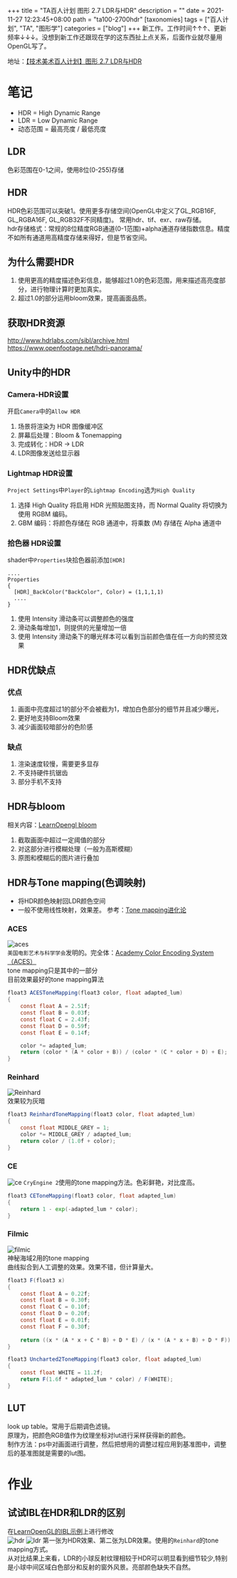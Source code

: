 +++
title = "TA百人计划 图形 2.7 LDR与HDR"
description = ""
date = 2021-11-27 12:23:45+08:00
path = "ta100-2700hdr"
[taxonomies]
tags = ["百人计划", "TA", "图形学"]
categories = ["blog"]
+++
新工作。工作时间↑↑↑、更新频率↓↓↓。没想到新工作还跟现在学的这东西扯上点关系，后面作业就尽量用OpenGL写了。
<!-- more -->
地址：[【技术美术百人计划】图形 2.7 LDR与HDR](https://www.bilibili.com/video/BV1VA41137Wp)  
# 笔记
- HDR = High Dynamic Range
- LDR = Low Dynamic Range
- 动态范围 = 最高亮度 / 最低亮度
## LDR
色彩范围在0-1之间，使用8位(0-255)存储
## HDR
HDR色彩范围可以突破1。使用更多存储空间(OpenGL中定义了GL_RGB16F, GL_RGBA16F, GL_RGB32F不同精度)。 
常用hdr、tif、exr、raw存储。  
hdr存储格式：常规的8位精度RGB通道(0-1范围)+alpha通道存储指数信息。精度不如所有通道用高精度存储来得好，但是节省空间。
## 为什么需要HDR
1. 使用更高的精度描述色彩信息，能够超过1.0的色彩范围，用来描述高亮度部分，进行物理计算时更加真实。
2. 超过1.0的部分运用bloom效果，提高画面品质。
## 获取HDR资源
http://www.hdrlabs.com/sibl/archive.html  
https://www.openfootage.net/hdri-panorama/
## Unity中的HDR
### Camera-HDR设置
开启`Camera`中的`Allow HDR`
1. 场景将渲染为 HDR 图像缓冲区
2. 屏幕后处理：Bloom & Tonemapping
3. 完成转化：HDR -> LDR
4. LDR图像发送给显示器
### Lightmap HDR设置
`Project Settings`中`Player`的`Lightmap Encoding`选为`High Quality`
1. 选择 High Quality 将启用 HDR 光照贴图支持，而 Normal Quality 将切换为使用 RGBM 编码。
2. GBM 编码：将颜色存储在 RGB 通道中，将乘数 (M) 存储在 Alpha 通道中
### 拾色器 HDR设置
shader中`Properties`块拾色器前添加`[HDR]`  
```hlsl
....
Properties
{
  [HDR]_BackColor("BackColor", Color) = (1,1,1,1)
  ....
}
```
1. 使用 Intensity 滑动条可以调整颜色的强度
2. 滑动条每增加1，则提供的光量增加一倍
3. 使用 Intensity 滑动条下的曝光样本可以看到当前颜色值在任一方向的预览效果

## HDR优缺点
### 优点
1. 画面中亮度超过1的部分不会被截为1，增加白色部分的细节并且减少曝光，
2. 更好地支持Bloom效果
3. 减少画面较暗部分的色阶感
### 缺点
1. 渲染速度较慢，需要更多显存
2. 不支持硬件抗锯齿
3. 部分手机不支持

## HDR与bloom
相关内容：[LearnOpengl bloom](https://learnopengl-cn.github.io/05%20Advanced%20Lighting/07%20Bloom/)
1. 截取画面中超过一定阈值的部分
2. 对这部分进行模糊处理（一般为高斯模糊）
3. 原图和模糊后的图片进行叠加

## HDR与Tone mapping(色调映射)
- 将HDR颜色映射回LDR颜色空间
- 一般不使用线性映射，效果差。
参考：[Tone mapping进化论](https://zhuanlan.zhihu.com/p/21983679)
### ACES
![aces](aces.png)  
`美国电影艺术与科学学会`发明的。完全体：[Academy Color Encoding System（ACES）](http://www.oscars.org/science-technology/sci-tech-projects/aces)  
tone mapping只是其中的一部分  
目前效果最好的tone mapping算法  
```glsl
float3 ACESToneMapping(float3 color, float adapted_lum)
{
	const float A = 2.51f;
	const float B = 0.03f;
	const float C = 2.43f;
	const float D = 0.59f;
	const float E = 0.14f;

	color *= adapted_lum;
	return (color * (A * color + B)) / (color * (C * color + D) + E);
}
```
### Reinhard 
![Reinhard](reinhard.png)  
效果较为灰暗
```glsl
float3 ReinhardToneMapping(float3 color, float adapted_lum) 
{
    const float MIDDLE_GREY = 1;
    color *= MIDDLE_GREY / adapted_lum;
    return color / (1.0f + color);
}
```
### CE
![ce](ce.png)
`CryEngine 2`使用的tone mapping方法。色彩鲜艳，对比度高。
```glsl
float3 CEToneMapping(float3 color, float adapted_lum) 
{
    return 1 - exp(-adapted_lum * color);
}
```
### Filmic
![filmic](filmic.png)  
神秘海域2用的tone mapping   
曲线拟合到人工调整的效果。效果不错，但计算量大。
```glsl
float3 F(float3 x)
{
	const float A = 0.22f;
	const float B = 0.30f;
	const float C = 0.10f;
	const float D = 0.20f;
	const float E = 0.01f;
	const float F = 0.30f;
 
	return ((x * (A * x + C * B) + D * E) / (x * (A * x + B) + D * F)) - E / F;
}

float3 Uncharted2ToneMapping(float3 color, float adapted_lum)
{
	const float WHITE = 11.2f;
	return F(1.6f * adapted_lum * color) / F(WHITE);
}
```
## LUT
look up table。常用于后期调色滤镜。  
原理为，把颜色RGB值作为纹理坐标对lut进行采样获得新的颜色。  
制作方法：ps中对画面进行调整，然后把想用的调整过程应用到基准图中，调整后的基准图就是需要的lut图。


# 作业
## 试试IBL在HDR和LDR的区别
在[LearnOpenGL的IBL示例](https://learnopengl-cn.github.io/07%20PBR/03%20IBL/02%20Specular%20IBL/)上进行修改  
![hdr](hdr.png)
![ldr](ldr.png)
第一张为HDR效果、第二张为LDR效果。使用的`Reinhard`的tone mapping方式。  
从对比结果上来看，LDR的小球反射纹理相较于HDR可以明显看到细节较少,特别是小球中间区域白色部分和反射的窗外风景。亮部颜色缺失不自然。
